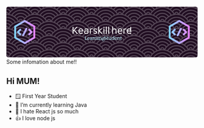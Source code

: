 ![Header](./header.png)
Some infomation about me!!

## Hi MUM!
- 🪟 First Year Student
- 🌱 I’m currently learning Java
- 🥺 I hate React js so much
- 👍 I love node js
